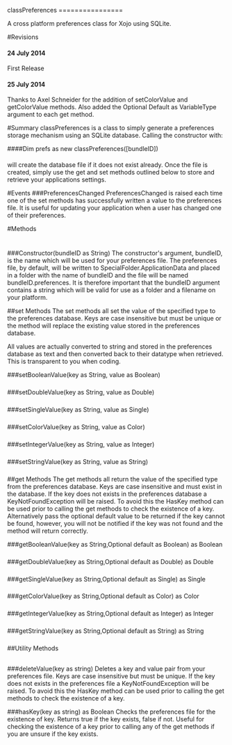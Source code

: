 classPreferences ================

A cross platform preferences class for Xojo using SQLite.

#Revisions
#### 24 July 2014
First Release

#### 25 July 2014
Thanks to Axel Schneider for the addition of setColorValue and
getColorValue methods.
Also added the Optional Default as VariableType argument to each get
method.

#Summary
classPreferences is a class to simply generate a preferences storage
mechanism using an SQLite database. Calling the constructor with:

####Dim prefs as new classPreferences([bundleID])
####
will create the database file if it does not exist already. Once the
file is created, simply use the get and set methods outlined below to
store and retrieve your applications settings.

#Events
###PreferencesChanged
PreferencesChanged is raised each time one of the set methods has
successfully written a value to the preferences file. It is useful for
updating your application when a user has changed one of their
preferences.

#Methods
#
###Constructor(bundleID as String)
The constructor's argument, bundleID, is the name which will be used for
your preferences file. The preferences file, by default, will be written
to SpecialFolder.ApplicationData and placed in a folder with the name of
bundleID and the file will be named bundleID.preferences. It is
therefore important that the bundleID argument contains a string which
will be valid for use as a folder and a filename on your platform.

##set Methods
The set methods all set the value of the specified type to the
preferences database. Keys are case insensitive but must be unique or
the method will replace the existing value stored in the preferences
database. 

All values are actually converted to string and stored in the
preferences database as text and then converted back to their datatype
when retrieved. This is transparent to you when coding.

###setBooleanValue(key as String, value as Boolean)
###
###setDoubleValue(key as String, value as Double)
###
###setSingleValue(key as String, value as Single)
###
###setColorValue(key as String, value as Color)
###
###setIntegerValue(key as String, value as Integer)
###
###setStringValue(key as String, value as String)
###
##get Methods
The get methods all return the value of the specified type from the
preferences database. Keys are case insensitive and must exist in the
database. If the key does not exists in the preferences database a
KeyNotFoundException will be raised. To avoid this the HasKey method can
be used prior to calling the get methods to check the existence of a
key. Alternatively pass the optional default value to be returned if the
key cannot be found, however, you will not be notified if the key was
not found and the method will return correctly.

###getBooleanValue(key as String,Optional default as Boolean) as Boolean
###
###getDoubleValue(key as String,Optional default as Double) as Double
###
###getSingleValue(key as String,Optional default as Single) as Single
###
###getColorValue(key as String,Optional default as Color) as Color
###
###getIntegerValue(key as String,Optional default as Integer) as Integer
###
###getStringValue(key as String,Optional default as String) as String
###
##Utility Methods
##
###deleteValue(key as string)
Deletes a key and value pair from your preferences file. Keys are case
insensitive but must be unique. If the key does not exists in the
preferences file a KeyNotFoundException will be raised. To avoid this
the HasKey method can be used prior to calling the get methods to check
the existence of a key.

###hasKey(key as string) as Boolean
Checks the preferences file for the existence of key. Returns true if
the key exists, false if not.
Useful for checking the existence of a key prior to calling any of the
get methods if you are unsure if the key exists.
